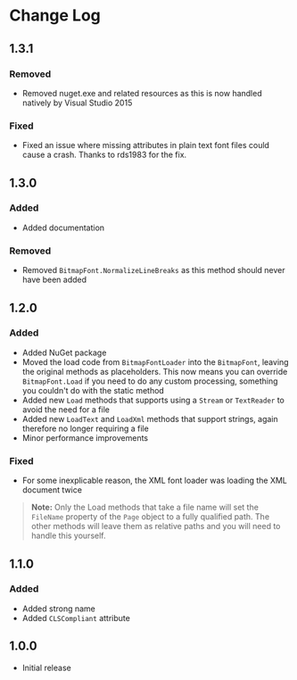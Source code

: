 Change Log
==========

1.3.1
-----

### Removed
* Removed nuget.exe and related resources as this is now handled natively by Visual Studio 2015

### Fixed
* Fixed an issue where missing attributes in plain text font files could cause a crash. Thanks to rds1983 for the fix.

1.3.0
-----

### Added
* Added documentation

### Removed
* Removed `BitmapFont.NormalizeLineBreaks` as this method should never have been added

1.2.0
-----

### Added
* Added NuGet package
* Moved the load code from `BitmapFontLoader` into the `BitmapFont`, leaving the original methods as placeholders. This now means you can override `BitmapFont.Load` if you need to do any custom processing, something you couldn't do with the static method
* Added new `Load` methods that supports using a `Stream` or `TextReader` to avoid the need for a file
* Added new `LoadText` and `LoadXml` methods that support strings, again therefore no longer requiring a file
* Minor performance improvements

### Fixed
* For some inexplicable reason, the XML font loader was loading the XML document twice

> **Note:** Only the Load methods that take a file name will set the `FileName` property of the `Page` object to a fully qualified path. The other methods will leave them as relative paths and you will need to handle this yourself.

1.1.0
-----

### Added
* Added strong name
* Added `CLSCompliant` attribute

1.0.0
-----

* Initial release
